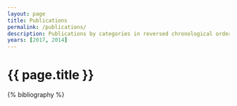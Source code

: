 ```yaml
---
layout: page
title: Publications
permalink: /publications/
description: Publications by categories in reversed chronological order. Generated by jekyll-scholar.
years: [2017, 2014]
---
```

{{ page.title }}
================

{% bibliography %}

<!-- {% for y in page.years %}
  <h3 class="year">{{y}}</h3>
  {% bibliography %}
{% endfor %} -->

